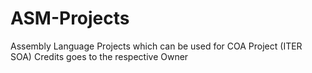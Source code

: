 # ASM-Projects
Assembly Language Projects which can be used for COA Project (ITER SOA)
Credits goes to the respective Owner
